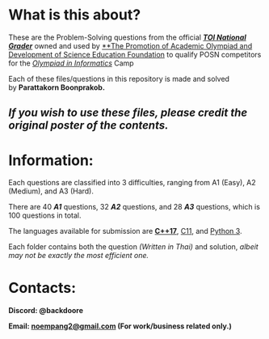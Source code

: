 # What is this about?

These are the Problem-Solving questions from the official [***TOI National Grader***](https://toi-coding.informatics.buu.ac.th/home/) owned and used by [**The Promotion of Academic Olympiad and Development of Science Education Foundation](https://www.posn.or.th/en/) to qualify POSN competitors for the [*Olympiad in Informatics*](https://www.posn.or.th/en/projects/academic-olympiad/oi/about/) Camp

Each of these files/questions in this repository is made and solved by **Parattakorn Boonprakob.**

## ***If you wish to use these files, please credit the original poster of the contents.***

# Information:

Each questions are classified into 3 difficulties, ranging from A1 (Easy), A2 (Medium), and A3 (Hard).

There are 40 ***A1*** questions, 32 ***A2*** questions, and 28 ***A3*** questions, which is 100 questions in total.

The languages available for submission are [**C++17**](https://en.wikipedia.org/wiki/C%2B%2B17), [C11](https://en.wikipedia.org/wiki/C11_(C_standard_revision)), and [Python 3](https://www.python.org/).

Each folder contains both the question *(Written in Thai)* and solution, *albeit may not be exactly the most efficient one.*

# Contacts:

**Discord: @backdoore**

**Email: [noempang2@gmail.com](mailto:noempang2@gmail.com) (For work/business related only.)**